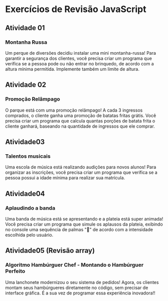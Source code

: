# Exercícios de Revisão JavaScript

## Atividade 01
### Montanha Russa

Um perque de diversões decidiu instalar uma mini montanha-russa! Para garantir a segurança dos clientes, você precisa criar um programa que verifica se a pessoa pode ou não entrar no brinquedo, de acordo com a altura mínima permitida. Implemente também um limite de altura.

## Atividade 02
### Promoção Relâmpago

O parque está com uma promoção relâmpago! A cada 3 ingressos comprados, o cliente ganha uma promoção de batatas fritas grátis. Você precisa criar um programa que calcula quantas porções de batata frita o cliente ganhará, baseando na quantidade de ingressos que ele comprar.

## Atividade03
### Talentos musicais

Uma escola de música está realizando audições para novos alunos! Para organizar as inscrições, você precisa criar um programa que verifica se a pessoa possui a idade mínima para realizar sua matrícula.

## Atividade04
### Aplaudindo a banda

Uma banda de música está se apresentando e a plateia está super animada! Você precisa criar um programa que simule os aplausos da plateia, exibindo no console uma sequência de palmas "👏" de acordo com a intensidade escolhida pelo usuário.

## Atividade05 (Revisão **array**)
### Algoritmo Hambúrguer Chef - Montando o Hambúrguer Perfeito 

Uma lanchonete modernizou o seu sistema de pedidos! Agora, os clientes montam seus hambúrgueres diretamente no código, sem precisar de interface gráfica. É a sua vez de programar essa experiência inovadora!!
